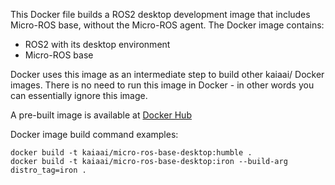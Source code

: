 This Docker file builds a ROS2 desktop development image that includes Micro-ROS base, without
the Micro-ROS agent. The Docker image contains:
- ROS2 with its desktop environment
- Micro-ROS base

Docker uses this image as an intermediate step to build other kaiaai/ Docker images. There is no need to run this image
in Docker - in other words you can essentially ignore this image.

A pre-built image is available at [Docker Hub](https://hub.docker.com/r/kaiaai/micro-ros-base-desktop)

Docker image build command examples:
```
docker build -t kaiaai/micro-ros-base-desktop:humble .
docker build -t kaiaai/micro-ros-base-desktop:iron --build-arg distro_tag=iron .
```
